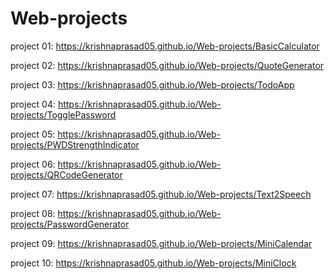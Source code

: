 # Web-projects

project 01: https://krishnaprasad05.github.io/Web-projects/BasicCalculator

project 02: https://krishnaprasad05.github.io/Web-projects/QuoteGenerator

project 03: https://krishnaprasad05.github.io/Web-projects/TodoApp

project 04: https://krishnaprasad05.github.io/Web-projects/TogglePassword

project 05: https://krishnaprasad05.github.io/Web-projects/PWDStrengthIndicator

project 06: https://krishnaprasad05.github.io/Web-projects/QRCodeGenerator

project 07: https://krishnaprasad05.github.io/Web-projects/Text2Speech

project 08: https://krishnaprasad05.github.io/Web-projects/PasswordGenerator

project 09: https://krishnaprasad05.github.io/Web-projects/MiniCalendar

project 10: https://krishnaprasad05.github.io/Web-projects/MiniClock
